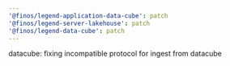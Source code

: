 ```yaml
---
'@finos/legend-application-data-cube': patch
'@finos/legend-server-lakehouse': patch
'@finos/legend-data-cube': patch
---
```


datacube: fixing incompatible protocol for ingest from datacube
